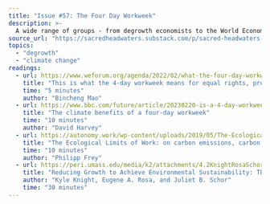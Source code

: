 ```yaml
---
title: "Issue #57: The Four Day Workweek"
description: >-
  A wide range of groups - from degrowth economists to the World Economic Forum - have started calling for reducing working hours as, among other things, a climate solution.
source_url: "https://sacredheadwaters.substack.com/p/sacred-headwaters-57-the-four-day"
topics:
  - "degrowth"
  - "climate change"
readings:
  - url: https://www.weforum.org/agenda/2022/02/what-the-four-day-workweek-means-for-the-future-of-employment/
    title: "This is what the 4-day workweek means for equal rights, productivity and climate change"
    time: "5 minutes"
    author: "Bincheng Mao"
  - url: https://www.bbc.com/future/article/20230220-is-a-4-day-workweek-good-for-the-climate
    title: "The climate benefits of a four-day workweek"
    time: "10 minutes"
    author: "David Harvey"
  - url: https://autonomy.work/wp-content/uploads/2019/05/The-Ecological-Limits-of-Work-final.pdf
    title: "The Ecological Limits of Work: on carbon emissions, carbon budgets and working time"
    time: "10 minutes"
    author: "Philipp Frey"
  - url: https://peri.umass.edu/media/k2/attachments/4.2KnightRosaSchor.pdf
    title: "Reducing Growth to Achieve Environmental Sustainability: The Role of Work Hours"
    author: "Kyle Knight, Eugene A. Rosa, and Juliet B. Schor"
    time: "30 minutes"
---
```

